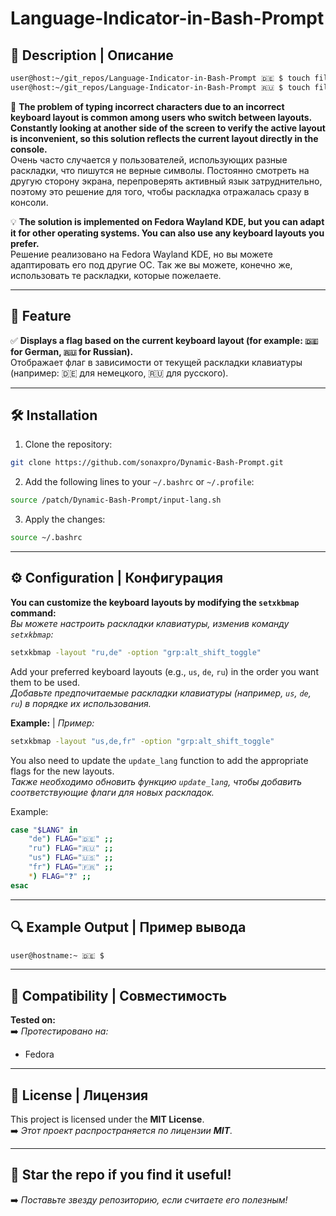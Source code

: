 # Language-Indicator-in-Bash-Prompt

##  📝 Description | Описание
```bash
user@host:~/git_repos/Language-Indicator-in-Bash-Prompt 🇩🇪 $ touch file
user@host:~/git_repos/Language-Indicator-in-Bash-Prompt 🇷🇺 $ touch file
```

🔹 **The problem of typing incorrect characters due to an incorrect keyboard layout is common among users who switch between layouts. Constantly looking at another side of the screen to verify the active layout is inconvenient, so this solution reflects the current layout directly in the console.**\
Очень часто случается у пользователей, использующих разные раскладки, что пишутся не верные символы. Постоянно смотреть на другую сторону экрана, перепроверять активный язык затруднительно, поэтому это решение для того, чтобы раскладка отражалась сразу в консоли.

💡 **The solution is implemented on Fedora Wayland KDE, but you can adapt it for other operating systems. You can also use any keyboard layouts you prefer.**\
Решение реализовано на Fedora Wayland KDE, но вы можете адаптировать его под другие ОС. Так же вы можете, конечно же, использовать те раскладки, которые пожелаете.



---

## 🚀 Feature
✅ **Displays a flag based on the current keyboard layout (for example: `🇩🇪` for German, `🇷🇺` for Russian).**\
Отображает флаг в зависимости от текущей раскладки клавиатуры (например: 🇩🇪 для немецкого, 🇷🇺 для русского).

---

## 🛠️ Installation

1. Clone the repository:
```bash
git clone https://github.com/sonaxpro/Dynamic-Bash-Prompt.git
```

2. Add the following lines to your `~/.bashrc` or `~/.profile`:

```bash
source /patch/Dynamic-Bash-Prompt/input-lang.sh
```

3. Apply the changes:
```bash
source ~/.bashrc
```

---

## ⚙️ Configuration | Конфигурация

**You can customize the keyboard layouts by modifying the `setxkbmap` command:**\
*Вы можете настроить раскладки клавиатуры, изменив команду `setxkbmap`:*

```bash
setxkbmap -layout "ru,de" -option "grp:alt_shift_toggle"
```

Add your preferred keyboard layouts (e.g., `us`, `de`, `ru`) in the order you want them to be used.\
*Добавьте предпочитаемые раскладки клавиатуры (например, `us`, `de`, `ru`) в порядке их использования.*

**Example:** | *Пример:*

```bash
setxkbmap -layout "us,de,fr" -option "grp:alt_shift_toggle"
```

You also need to update the `update_lang` function to add the appropriate flags for the new layouts.\
*Также необходимо обновить функцию `update_lang`, чтобы добавить соответствующие флаги для новых раскладок.*

Example:

```bash
case "$LANG" in
    "de") FLAG="🇩🇪" ;;
    "ru") FLAG="🇷🇺" ;;
    "us") FLAG="🇺🇸" ;;
    "fr") FLAG="🇫🇷" ;;
    *) FLAG="❓" ;;
esac
```

---

## 🔍 Example Output | Пример вывода

```bash
user@hostname:~ 🇩🇪 $
```

---

## 🧪 Compatibility | Совместимость

**Tested on:**\
➡️ *Протестировано на:*

- Fedora


---

## 📄 License | Лицензия

This project is licensed under the **MIT License**.\
➡️ *Этот проект распространяется по лицензии **MIT**.*


---


## 🌟 **Star the repo if you find it useful!**

➡️ *Поставьте звезду репозиторию, если считаете его полезным!*
